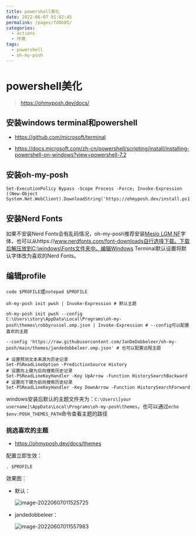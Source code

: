 ```yaml
---
title: powershell美化
date: 2022-06-07 01:02:45
permalink: /pages/fd0b85/
categories:
  - actions
  - 环境
tags:
  - powershell
  - oh-my-posh
---
```

# powershell美化

> https://ohmyposh.dev/docs/

## 安装windows terminal和powershell

- https://github.com/microsoft/terminal

- https://docs.microsoft.com/zh-cn/powershell/scripting/install/installing-powershell-on-windows?view=powershell-7.2



## 安装oh-my-posh

```shell
Set-ExecutionPolicy Bypass -Scope Process -Force; Invoke-Expression ((New-Object System.Net.WebClient).DownloadString('https://ohmyposh.dev/install.ps1'))
```



## 安装Nerd Fonts

如果不安装Nerd Fonts会有乱码情况，oh-my-posh推荐安装[Meslo LGM NF](https://github.com/ryanoasis/nerd-fonts/releases/download/v2.1.0/Meslo.zip)字体，也可以从https://www.nerdfonts.com/font-downloads自行选择下载。下载后解压放到C:\windows\Fonts文件夹中。编辑Windows Terminal默认设置将默认字体改为喜欢的Nerd Fonts。



## 编辑profile

`code $PROFILE`或`notepad $PROFILE`

```shell
oh-my-posh init pwsh | Invoke-Expression # 默认主题

oh-my-posh init pwsh --config C:\Users\story\AppData\Local\Programs\oh-my-posh\themes\robbyrussel.omp.json | Invoke-Expression # --config可以配置喜欢的主题

--config 'https://raw.githubusercontent.com/JanDeDobbeleer/oh-my-posh/main/themes/jandedobbeleer.omp.json' # 也可以配置远程主题
```
```shell
# 设置预测文本来源为历史记录
Set-PSReadLineOption -PredictionSource History
# 设置向上键为后向搜索历史记录
Set-PSReadLineKeyHandler -Key UpArrow -Function HistorySearchBackward
# 设置向下键为前向搜索历史纪录
Set-PSReadLineKeyHandler -Key DownArrow -Function HistorySearchForward

```

windows安装后默认的主题文件夹为：`C:\Users\[your username]\AppData\Local\Programs\oh-my-posh\themes`，也可以通过`echo $env:POSH_THEMES_PATH`命令查看主题的路径

### 挑选喜欢的主题

- https://ohmyposh.dev/docs/themes



配置立即生效：

```
. $PROFILE
```



效果图：

- 默认：

  ![image-20220607011525725](http://io.storyxc.com/blog/image-20220607011525725.png)

- jandedobbeleer：

  ![image-20220607011557983](http://io.storyxc.com/blog/image-20220607011557983.png)
